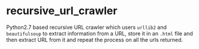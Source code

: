 # recursive_url_crawler

Python2.7 based recursive URL crawler which users `urllib2` and `beautifulsoup`
to extract information from a URL, store it in an `.html` file and then extract
URL from it and repeat the process on all the urls returned.
